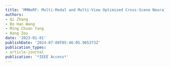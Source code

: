 ```yaml
---
title: 'MMNeRF: Multi-Modal and Multi-View Optimized Cross-Scene Neural Radiance Fields'
authors:
- Qi Zhang
- Bo Han Wang
- Ming Chuan Yang
- Hang Zou
date: '2023-01-01'
publishDate: '2024-07-08T05:46:05.965373Z'
publication_types:
- article-journal
publication: '*IEEE Access*'
---
```

